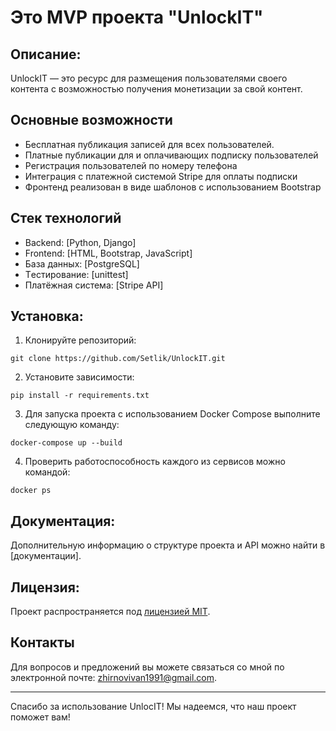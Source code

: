 # Это MVP проекта "UnlockIT"

## Описание:

UnlockIT — это ресурс для размещения пользователями своего контента с возможностью получения монетизации за свой
контент.


## Основные возможности
- Бесплатная публикация записей для всех пользователей.
- Платные публикации для и оплачивающих подписку пользователей
- Регистрация пользователей по номеру телефона
- Интеграция с платежной системой Stripe для оплаты подписки
- Фронтенд реализован в виде шаблонов с использованием Bootstrap


## Стек технологий
- Backend: [Python, Django]
- Frontend: [HTML, Bootstrap, JavaScript]
- База данных: [PostgreSQL]
- Tестирование: [unittest]
- Платёжная система: [Stripe API]

## Установка:

1. Клонируйте репозиторий:

```
git clone https://github.com/Setlik/UnlockIT.git
```

2. Установите зависимости:

```
pip install -r requirements.txt
```

3. Для запуска проекта с использованием Docker Compose выполните следующую команду:

```
docker-compose up --build
```

4. Проверить работоспособность каждого из сервисов можно командой:

```
docker ps
```

## Документация:

Дополнительную информацию о структуре проекта и API можно найти в [документации].

## Лицензия:

Проект распространяется под [лицензией MIT](LICENSE).

## Контакты

Для вопросов и предложений вы можете связаться со мной по электронной почте: zhirnovivan1991@gmail.com.

---

Спасибо за использование UnlocIT! Мы надеемся, что наш проект поможет вам!

